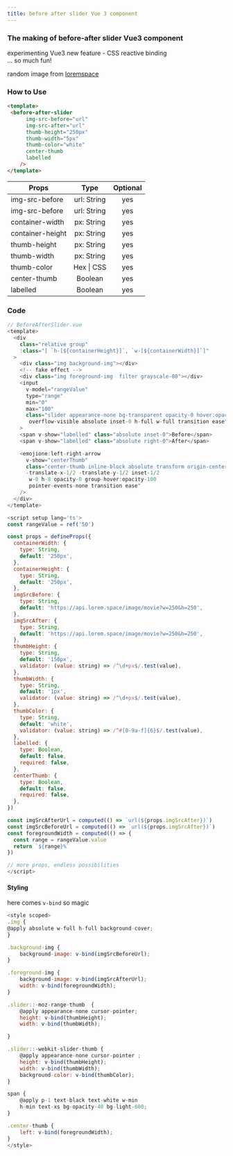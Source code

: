 ```yaml
---
title: before after slider Vue 3 component
---
```


<div class="text-center">
  <!-- You can use Vue components inside markdown -->
  <carbon-dicom-overlay class="text-4xl -mb-6 m-auto" />
  <h3>The making of before-after slider Vue3 component</h3>
  <p>experimenting Vue3 new feature - CSS reactive binding <br>
  ... so much fun!</p>
  

</div>


<before-after-slider-demo/>

random image from [loremspace](https://lorem.space)


### How to Use
```html
<template>
 <before-after-slider
      img-src-before="url"
      img-src-after="url"
      thumb-height="250px"
      thumb-width="5px"
      thumb-color="white"
      center-thumb
      labelled
    />
</template>
```

| Props   |      Type      |  Optional | 
|----------|:-------------:|:------:|
| img-src-before |  url: String | yes |
| img-src-before |   url: String |  yes |
| container-width |    px: String  |   yes |
| container-height |    px: String  |   yes |
| thumb-height |    px: String  |   yes |
| thumb-width |    px: String  |   yes |
| thumb-color |    Hex \| CSS  |   yes |
|  center-thumb  |    Boolean  |   yes |
|  labelled  |    Boolean  |   yes |




### Code

```js
// BeforeAfterSlider.vue
<template>
  <div
    class="relative group"
    :class="[ `h-[${containerHeight}]`, `w-[${containerWidth}]`]"
  >
    <div class="img background-img"></div>
    <!-- fake effect -->
    <div class="img foreground-img  filter grayscale-80"></div>
    <input
      v-model="rangeValue"
      type="range"
      min="0"
      max="100"
      class="slider appearance-none bg-transparent opacity-0 hover:opacity-75
       overflow-visible absolute inset-0 h-full w-full transition ease"
    >
    <span v-show="labelled" class="absolute inset-0">Before</span>
    <span v-show="labelled" class="absolute right-0">After</span>

    <emojione:left-right-arrow
      v-show="centerThumb"
      class="center-thumb inline-block absolute transform origin-center
      -translate-x-1/2 -translate-y-1/2 inset-1/2
       w-8 h-8 opacity-0 group-hover:opacity-100
       pointer-events-none transition ease"
    />
  </div>
</template>
```
```js
<script setup lang='ts'>
const rangeValue = ref('50')

const props = defineProps({
  containerWidth: {
    type: String,
    default: '250px',
  },
  containerHeight: {
    type: String,
    default: '250px',
  },
  imgSrcBefore: {
    type: String,
    default: 'https://api.lorem.space/image/movie?w=250&h=250',
  },
  imgSrcAfter: {
    type: String,
    default: 'https://api.lorem.space/image/movie?w=250&h=250',
  },
  thumbHeight: {
    type: String,
    default: '150px',
    validator: (value: string) => /^\d+px$/.test(value),
  },
  thumbWidth: {
    type: String,
    default: '1px',
    validator: (value: string) => /^\d+px$/.test(value),
  },
  thumbColor: {
    type: String,
    default: 'white',
    validator: (value: string) => /^#[0-9a-f]{6}$/.test(value),
  },
  labelled: {
    type: Boolean,
    default: false,
    required: false,
  },
  centerThumb: {
    type: Boolean,
    default: false,
    required: false,
  },
})

const imgSrcAfterUrl = computed(() => `url(${props.imgSrcAfter})`)
const imgSrcBeforeUrl = computed(() => `url(${props.imgSrcAfter})`)
const foregroundWidth = computed(() => {
  const range = rangeValue.value
  return `${range}%`
})

// more props, endless possibilities
</script>
```

#### Styling
here comes `v-bind` so magic
```js
<style scoped>
.img {
@apply absolute w-full h-full background-cover;
}

.background-img {
    background-image: v-bind(imgSrcBeforeUrl);
}

.foreground-img {
    background-image: v-bind(imgSrcAfterUrl);
    width: v-bind(foregroundWidth);
}

.slider::-moz-range-thumb  {
    @apply appearance-none cursor-pointer;
    height: v-bind(thumbHeight);
    width: v-bind(thumbWidth);

}

.slider::-webkit-slider-thumb {
    @apply appearance-none cursor-pointer ;
    height: v-bind(thumbHeight);
    width: v-bind(thumbWidth);
    background-color: v-bind(thumbColor);
}

span {
    @apply p-1 text-black text-white w-min
    h-min text-xs bg-opacity-40 bg-light-600;
}

.center-thumb {
    left: v-bind(foregroundWidth);
}
</style>
```
